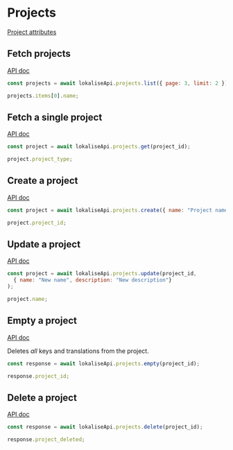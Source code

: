 # Projects

[Project attributes](https://app.lokalise.com/api2docs/curl/#object-projects)

## Fetch projects

[API doc](https://app.lokalise.com/api2docs/curl/#transition-list-all-projects-get)

```js
const projects = await lokaliseApi.projects.list({ page: 3, limit: 2 });

projects.items[0].name;
```

## Fetch a single project

[API doc](https://app.lokalise.com/api2docs/curl/#transition-retrieve-a-project-get)

```js
const project = await lokaliseApi.projects.get(project_id);

project.project_type;
```

## Create a project

[API doc](https://app.lokalise.com/api2docs/curl/#transition-create-a-project-post)

```js
const project = await lokaliseApi.projects.create({ name: "Project name", description: "Project description" });

project.project_id;
```

## Update a project

[API doc](https://app.lokalise.com/api2docs/curl/#transition-update-a-project-put)

```js
const project = await lokaliseApi.projects.update(project_id,
  { name: "New name", description: "New description"}
);

project.name;
```

## Empty a project

[API doc](https://app.lokalise.com/api2docs/curl/#transition-empty-a-project-put)

Deletes *all* keys and translations from the project.

```js
const response = await lokaliseApi.projects.empty(project_id);

response.project_id;
```

## Delete a project

[API doc](https://app.lokalise.com/api2docs/curl/#transition-delete-a-project-delete)

```js
const response = await lokaliseApi.projects.delete(project_id);

response.project_deleted;
```
